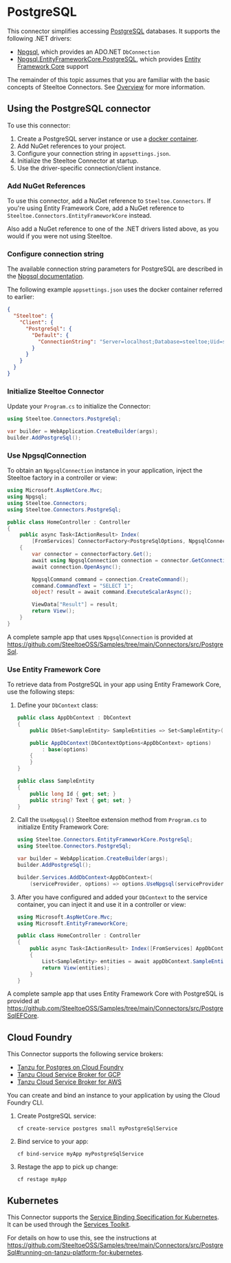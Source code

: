 # PostgreSQL

This connector simplifies accessing [PostgreSQL](https://www.postgresql.org/) databases.
It supports the following .NET drivers:

- [Npgsql](https://www.nuget.org/packages/Npgsql), which provides an ADO.NET `DbConnection`
- [Npgsql.EntityFrameworkCore.PostgreSQL](https://www.nuget.org/packages/Npgsql.EntityFrameworkCore.PostgreSQL), which provides [Entity Framework Core](https://learn.microsoft.com/ef/core) support

The remainder of this topic assumes that you are familiar with the basic concepts of Steeltoe Connectors. See [Overview](./usage.md) for more information.

## Using the PostgreSQL connector

To use this connector:

1. Create a PostgreSQL server instance or use a [docker container](https://github.com/SteeltoeOSS/Samples/blob/main/CommonTasks.md#postgresql).
1. Add NuGet references to your project.
1. Configure your connection string in `appsettings.json`.
1. Initialize the Steeltoe Connector at startup.
1. Use the driver-specific connection/client instance.

### Add NuGet References

To use this connector, add a NuGet reference to `Steeltoe.Connectors`. If you're using Entity Framework Core, add a
NuGet reference to `Steeltoe.Connectors.EntityFrameworkCore` instead.

Also add a NuGet reference to one of the .NET drivers listed above, as you would if you were not using Steeltoe.

### Configure connection string

The available connection string parameters for PostgreSQL are described in the [Npgsql documentation](https://www.npgsql.org/doc/connection-string-parameters.html).

The following example `appsettings.json` uses the docker container referred to earlier:

```json
{
  "Steeltoe": {
    "Client": {
      "PostgreSql": {
        "Default": {
          "ConnectionString": "Server=localhost;Database=steeltoe;Uid=steeltoe;Pwd=steeltoe"
        }
      }
    }
  }
}
```

### Initialize Steeltoe Connector

Update your `Program.cs` to initialize the Connector:

```csharp
using Steeltoe.Connectors.PostgreSql;

var builder = WebApplication.CreateBuilder(args);
builder.AddPostgreSql();
```

### Use NpgsqlConnection

To obtain an `NpgsqlConnection` instance in your application, inject the Steeltoe factory in a controller or view:

```csharp
using Microsoft.AspNetCore.Mvc;
using Npgsql;
using Steeltoe.Connectors;
using Steeltoe.Connectors.PostgreSql;

public class HomeController : Controller
{
    public async Task<IActionResult> Index(
        [FromServices] ConnectorFactory<PostgreSqlOptions, NpgsqlConnection> connectorFactory)
    {
        var connector = connectorFactory.Get();
        await using NpgsqlConnection connection = connector.GetConnection();
        await connection.OpenAsync();

        NpgsqlCommand command = connection.CreateCommand();
        command.CommandText = "SELECT 1";
        object? result = await command.ExecuteScalarAsync();

        ViewData["Result"] = result;
        return View();
    }
}
```

A complete sample app that uses `NpgsqlConnection` is provided at https://github.com/SteeltoeOSS/Samples/tree/main/Connectors/src/PostgreSql.

### Use Entity Framework Core

To retrieve data from PostgreSQL in your app using Entity Framework Core, use the following steps:

1. Define your `DbContext` class:

    ```csharp
    public class AppDbContext : DbContext
    {
        public DbSet<SampleEntity> SampleEntities => Set<SampleEntity>();

        public AppDbContext(DbContextOptions<AppDbContext> options)
            : base(options)
        {
        }
    }

    public class SampleEntity
    {
        public long Id { get; set; }
        public string? Text { get; set; }
    }
    ```

1. Call the `UseNpgsql()` Steeltoe extension method from `Program.cs` to initialize Entity Framework Core:

    ```csharp
    using Steeltoe.Connectors.EntityFrameworkCore.PostgreSql;
    using Steeltoe.Connectors.PostgreSql;

    var builder = WebApplication.CreateBuilder(args);
    builder.AddPostgreSql();

    builder.Services.AddDbContext<AppDbContext>(
        (serviceProvider, options) => options.UseNpgsql(serviceProvider));
    ```

1. After you have configured and added your `DbContext` to the service container,
you can inject it and use it in a controller or view:

    ```csharp
    using Microsoft.AspNetCore.Mvc;
    using Microsoft.EntityFrameworkCore;

    public class HomeController : Controller
    {
        public async Task<IActionResult> Index([FromServices] AppDbContext appDbContext)
        {
            List<SampleEntity> entities = await appDbContext.SampleEntities.ToListAsync();
            return View(entities);
        }
    }
    ```

A complete sample app that uses Entity Framework Core with PostgreSQL is provided at https://github.com/SteeltoeOSS/Samples/tree/main/Connectors/src/PostgreSqlEFCore.

## Cloud Foundry

This Connector supports the following service brokers:

- [Tanzu for Postgres on Cloud Foundry](https://techdocs.broadcom.com/us/en/vmware-tanzu/data-solutions/tanzu-for-postgres-on-cloud-foundry/10-1/postgres/index.html)
- [Tanzu Cloud Service Broker for GCP](https://techdocs.broadcom.com/us/en/vmware-tanzu/platform-services/tanzu-cloud-service-broker-for-gcp/1-9/csb-gcp/reference-gcp-postgresql.html)
- [Tanzu Cloud Service Broker for AWS](https://techdocs.broadcom.com/us/en/vmware-tanzu/platform-services/tanzu-cloud-service-broker-for-aws/1-14/csb-aws/reference-aws-postgres.html)

You can create and bind an instance to your application by using the Cloud Foundry CLI.

1. Create PostgreSQL service:

   ```shell
   cf create-service postgres small myPostgreSqlService
   ```

1. Bind service to your app:

   ```shell
   cf bind-service myApp myPostgreSqlService
   ```

1. Restage the app to pick up change:

   ```shell
   cf restage myApp
   ```

## Kubernetes

This Connector supports the [Service Binding Specification for Kubernetes](https://github.com/servicebinding/spec).
It can be used through the [Services Toolkit](https://techdocs.broadcom.com/us/en/vmware-tanzu/standalone-components/tanzu-application-platform/1-12/tap/services-toolkit-install-services-toolkit.html).

For details on how to use this, see the instructions at https://github.com/SteeltoeOSS/Samples/tree/main/Connectors/src/PostgreSql#running-on-tanzu-platform-for-kubernetes.
